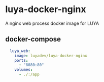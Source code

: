 # luya-docker-nginx
A nginx web process docker image for LUYA

## docker-compose

```yml
  luya_web:
    image: luyadev/luya-docker-nginx
    ports:
      - "8080:80"
    volumes:
      - ./:/app
```
